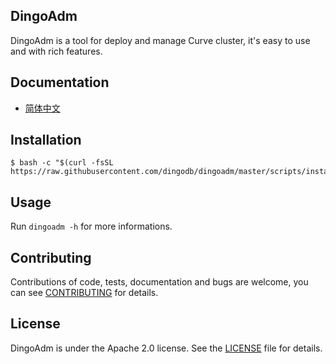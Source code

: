 DingoAdm
---

DingoAdm is a tool for deploy and manage Curve cluster, it's easy to use and with rich features.

Documentation
---

* [简体中文][docs]
 
Installation
---

```shell
$ bash -c "$(curl -fsSL https://raw.githubusercontent.com/dingodb/dingoadm/master/scripts/install_dingoadm.sh)"
```

Usage
---

Run `dingoadm -h` for more informations.

Contributing
---

Contributions of code, tests, documentation and bugs are welcome,
you can see [CONTRIBUTING][contributing] for details.

License
---

DingoAdm is under the Apache 2.0 license. See the [LICENSE](LICENSE) file for details.

[docs]: https://github.com/dingodb/dingoadm/wiki
[contributing]: https://github.com/dingodb/dingoadm/wiki/others#参与-dingoadm-的开发
